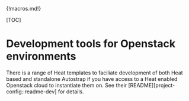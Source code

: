 {!macros.md!}

[TOC]

# Development tools for Openstack environments

There is a range of Heat templates to faciliate development of both Heat based
and standalone Autostrap if you have access to a Heat enabled Openstack cloud
to instantiate them on. See their [README][project-config::readme-dev] for
details.
